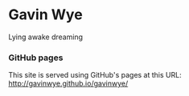 Gavin Wye
========
Lying awake dreaming

### GitHub pages

This site is served using GitHub's pages at this URL: http://gavinwye.github.io/gavinwye/
